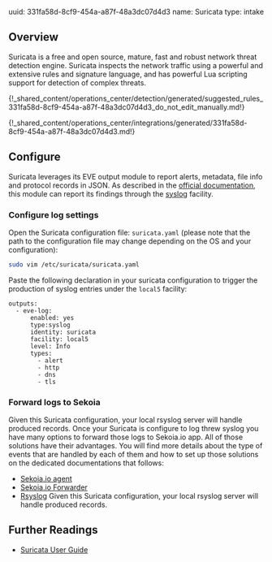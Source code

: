 uuid: 331fa58d-8cf9-454a-a87f-48a3dc07d4d3
name: Suricata
type: intake

## Overview
Suricata is a free and open source, mature, fast and robust network threat detection engine. Suricata inspects the network traffic using a powerful and extensive rules and signature language, and has powerful Lua scripting support for detection of complex threats.


{!_shared_content/operations_center/detection/generated/suggested_rules_331fa58d-8cf9-454a-a87f-48a3dc07d4d3_do_not_edit_manually.md!}

{!_shared_content/operations_center/integrations/generated/331fa58d-8cf9-454a-a87f-48a3dc07d4d3.md!}

## Configure
Suricata leverages its EVE output module to report alerts, metadata, file info and protocol records in JSON. As described in the [official documentation](https://docs.suricata.io/en/latest/configuration/suricata-yaml.html), this module can report its findings through the [syslog](https://docs.suricata.io/en/latest/output/eve/eve-json-output.html#output-types) facility.

### Configure log settings
Open the Suricata configuration file: `suricata.yaml` (please note that the path to the configuration file may change depending on the OS and your configuration):
```bash
sudo vim /etc/suricata/suricata.yaml
```

Paste the following declaration in your suricata configuration to trigger the production of syslog entries under the `local5` facility:
```
outputs:
  - eve-log:
      enabled: yes
      type:syslog
      identity: suricata
      facility: local5
      level: Info
      types:
        - alert
        - http
        - dns
        - tls
```

### Forward logs to Sekoia 
Given this Suricata configuration, your local rsyslog server will handle produced records.
Once your Suricata is configure to log threw syslog you have many options to forward those logs to Sekoia.io app. All of those solutions have their advantages. You will find more details about the type of events that are handled by each of them and how to set up those solutions on the dedicated documentations that follows:
- [Sekoia.io agent](https://docs.sekoia.io/xdr/features/collect/integrations/endpoint/sekoiaio/)
- [Sekoia.io Forwarder](https://docs.sekoia.io/xdr/features/collect/ingestion_methods/sekoiaio_forwarder/)
- [Rsyslog](https://docs.sekoia.io/xdr/features/collect/ingestion_methods/syslog/rsyslog/)
Given this Suricata configuration, your local rsyslog server will handle produced records.
## Further Readings
- [Suricata User Guide](https://suricata.readthedocs.io/)
